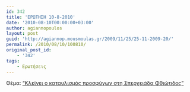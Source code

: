 ```yaml
---
id: 342
title: 'ΕΡΩΤΗΣΗ 10-8-2010'
date: '2010-08-10T00:00:00+03:00'
author: agiannopoulos
layout: post
guid: 'http://agiannop.mousmoulas.gr/2009/11/25/25-11-2009-20/'
permalink: /2010/08/10/100810/
original_post_id:
    - '342'
tags:
    - Ερωτήσεις
---
```


Θέμα: [“Κλείνει ο καταυλισμός προσφύγων στη Σπερχειάδα Φθιώτιδος”](/wp-content/uploads/2009/11/100810_kataylismos_sperxeiadas.pdf)